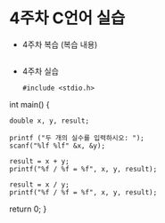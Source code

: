 # 4주차 C언어 실습
 - 4주차 복습
   (복습 내용)
   ~~~ 
   
 - 4주차 실습
   ```
   #include <stdio.h>

int main() {
    
    double x, y, result;

    printf ("두 개의 실수를 입력하시오: ");
    scanf("%lf %lf" &x, &y);

    result = x + y;
    printf("%f / %f = %f", x, y, result);

    result = x / y;
    printf("%f / %f = %f", x, y, result);

return 0;
}
```
